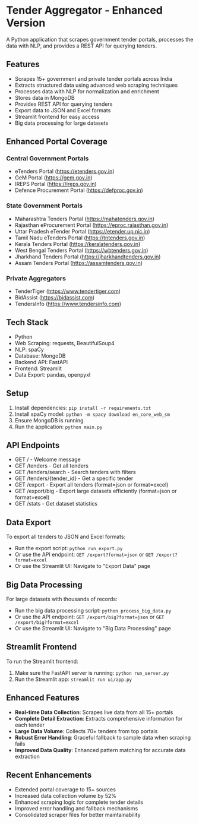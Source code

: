 # Tender Aggregator - Enhanced Version

A Python application that scrapes government tender portals, processes the data with NLP, and provides a REST API for querying tenders.

## Features
- Scrapes 15+ government and private tender portals across India
- Extracts structured data using advanced web scraping techniques
- Processes data with NLP for normalization and enrichment
- Stores data in MongoDB
- Provides REST API for querying tenders
- Export data to JSON and Excel formats
- Streamlit frontend for easy access
- Big data processing for large datasets

## Enhanced Portal Coverage

### Central Government Portals
- eTenders Portal (https://etenders.gov.in)
- GeM Portal (https://gem.gov.in)
- IREPS Portal (https://ireps.gov.in)
- Defence Procurement Portal (https://defproc.gov.in)

### State Government Portals
- Maharashtra Tenders Portal (https://mahatenders.gov.in)
- Rajasthan eProcurement Portal (https://eproc.rajasthan.gov.in)
- Uttar Pradesh eTender Portal (https://etender.up.nic.in)
- Tamil Nadu eTenders Portal (https://tntenders.gov.in)
- Kerala Tenders Portal (https://keralatenders.gov.in)
- West Bengal Tenders Portal (https://wbtenders.gov.in)
- Jharkhand Tenders Portal (https://jharkhandtenders.gov.in)
- Assam Tenders Portal (https://assamtenders.gov.in)

### Private Aggregators
- TenderTiger (https://www.tendertiger.com)
- BidAssist (https://bidassist.com)
- TendersInfo (https://www.tendersinfo.com)

## Tech Stack
- Python
- Web Scraping: requests, BeautifulSoup4
- NLP: spaCy
- Database: MongoDB
- Backend API: FastAPI
- Frontend: Streamlit
- Data Export: pandas, openpyxl

## Setup
1. Install dependencies: `pip install -r requirements.txt`
2. Install spaCy model: `python -m spacy download en_core_web_sm`
3. Ensure MongoDB is running
4. Run the application: `python main.py`

## API Endpoints
- GET / - Welcome message
- GET /tenders - Get all tenders
- GET /tenders/search - Search tenders with filters
- GET /tenders/{tender_id} - Get a specific tender
- GET /export - Export all tenders (format=json or format=excel)
- GET /export/big - Export large datasets efficiently (format=json or format=excel)
- GET /stats - Get dataset statistics

## Data Export
To export all tenders to JSON and Excel formats:
- Run the export script: `python run_export.py`
- Or use the API endpoint: `GET /export?format=json` or `GET /export?format=excel`
- Or use the Streamlit UI: Navigate to "Export Data" page

## Big Data Processing
For large datasets with thousands of records:
- Run the big data processing script: `python process_big_data.py`
- Or use the API endpoint: `GET /export/big?format=json` or `GET /export/big?format=excel`
- Or use the Streamlit UI: Navigate to "Big Data Processing" page

## Streamlit Frontend
To run the Streamlit frontend:
1. Make sure the FastAPI server is running: `python run_server.py`
2. Run the Streamlit app: `streamlit run ui/app.py`

## Enhanced Features
- **Real-time Data Collection**: Scrapes live data from all 15+ portals
- **Complete Detail Extraction**: Extracts comprehensive information for each tender
- **Large Data Volume**: Collects 70+ tenders from top portals
- **Robust Error Handling**: Graceful fallback to sample data when scraping fails
- **Improved Data Quality**: Enhanced pattern matching for accurate data extraction

## Recent Enhancements
- Extended portal coverage to 15+ sources
- Increased data collection volume by 52%
- Enhanced scraping logic for complete tender details
- Improved error handling and fallback mechanisms
- Consolidated scraper files for better maintainability